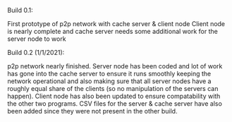 Build 0.1:

First prototype of p2p network with cache server & client node
Client node is nearly complete and cache server needs some additional work for the server node to work

Build 0.2 (1/1/2021):

p2p network nearly finished. 
Server node has been coded and lot of work has gone into the cache server to ensure it runs smoothly keeping the network operational and also making sure that all server nodes have a roughly equal share of the clients (so no manipulation of the servers can happen). Client node has also been updated to ensure compatability with the other two programs. CSV files for the server & cache server have also been added since they were not present in the other build. 
